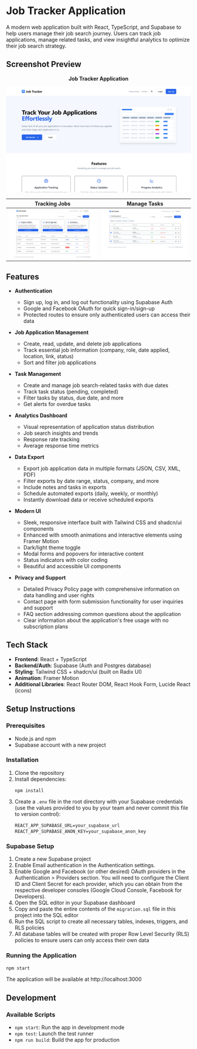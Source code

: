 # Job Tracker Application

A modern web application built with React, TypeScript, and Supabase to help users manage their job search journey. Users can track job applications, manage related tasks, and view insightful analytics to optimize their job search strategy.

## Screenshot Preview

<p align="center"> <strong> Job Tracker Application </strong></p>

![Job Tracker Dashboard Preview](./public/image.png)


| Tracking Jobs | Manage Tasks|
|:-------------------------:|:-------------------:|
| ![Job Tracking](./public/image2.png) | ![Task Management](./public/image1.png) |

## Features

- **Authentication**
  - Sign up, log in, and log out functionality using Supabase Auth
  - Google and Facebook OAuth for quick sign-in/sign-up
  - Protected routes to ensure only authenticated users can access their data

- **Job Application Management**
  - Create, read, update, and delete job applications
  - Track essential job information (company, role, date applied, location, link, status)
  - Sort and filter job applications

- **Task Management**
  - Create and manage job search-related tasks with due dates
  - Track task status (pending, completed)
  - Filter tasks by status, due date, and more
  - Get alerts for overdue tasks

- **Analytics Dashboard**
  - Visual representation of application status distribution
  - Job search insights and trends
  - Response rate tracking
  - Average response time metrics

- **Data Export**
  - Export job application data in multiple formats (JSON, CSV, XML, PDF)
  - Filter exports by date range, status, company, and more
  - Include notes and tasks in exports
  - Schedule automated exports (daily, weekly, or monthly)
  - Instantly download data or receive scheduled exports

- **Modern UI**
  - Sleek, responsive interface built with Tailwind CSS and shadcn/ui components
  - Enhanced with smooth animations and interactive elements using Framer Motion
  - Dark/light theme toggle
  - Modal forms and popovers for interactive content
  - Status indicators with color coding
  - Beautiful and accessible UI components

- **Privacy and Support**
  - Detailed Privacy Policy page with comprehensive information on data handling and user rights
  - Contact page with form submission functionality for user inquiries and support
  - FAQ section addressing common questions about the application
  - Clear information about the application's free usage with no subscription plans

## Tech Stack

- **Frontend**: React + TypeScript
- **Backend/Auth**: Supabase (Auth and Postgres database)
- **Styling**: Tailwind CSS + shadcn/ui (built on Radix UI)
- **Animation**: Framer Motion
- **Additional Libraries**: React Router DOM, React Hook Form, Lucide React (icons)

## Setup Instructions

### Prerequisites

- Node.js and npm
- Supabase account with a new project

### Installation

1. Clone the repository
2. Install dependencies:
   ```
   npm install
   ```
3. Create a `.env` file in the root directory with your Supabase credentials (use the values provided to you by your team and never commit this file to version control):
   ```
   REACT_APP_SUPABASE_URL=your_supabase_url
   REACT_APP_SUPABASE_ANON_KEY=your_supabase_anon_key
   ```

### Supabase Setup

1. Create a new Supabase project
2. Enable Email authentication in the Authentication settings.
3. Enable Google and Facebook (or other desired) OAuth providers in the Authentication > Providers section. You will need to configure the Client ID and Client Secret for each provider, which you can obtain from the respective developer consoles (Google Cloud Console, Facebook for Developers).
4. Open the SQL editor in your Supabase dashboard
5. Copy and paste the entire contents of the `migration.sql` file in this project into the SQL editor
6. Run the SQL script to create all necessary tables, indexes, triggers, and RLS policies
7. All database tables will be created with proper Row Level Security (RLS) policies to ensure users can only access their own data

### Running the Application

```
npm start
```

The application will be available at http://localhost:3000

## Development

### Available Scripts

- `npm start`: Run the app in development mode
- `npm test`: Launch the test runner
- `npm run build`: Build the app for production